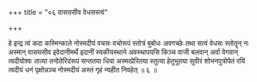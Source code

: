 +++
title = "०६ वासयसीव वेधसस्त्वं"

+++

हे इन्द्र त्वं कदा कस्मिन्काले नोस्मदीयं वचसः वचोरूपं स्तोत्रं बुबोधः अवगच्छेः तथा सत्वं वेधसः स्तोतॄन् नः अस्मान् वासयसीव इवेदानीमर्थे इदानीं स्वकीयस्थाने अवस्थापयसि किञ्च वाजी बलवान् अर्वा वेगवान् त्वदीयोश्वः तात्या तनोतेरिदंरूपं सन्ततया धिया अस्मत्प्रेरितया स्तुत्या हेतुभूतया सुवीरं शोभनपुत्रोपेतं रयिं त्वदीयं धनं पृक्षोन्नञ्च नोस्मदीयं अस्तं गृहं न्यहीत निवहेत् ॥ ६ ॥